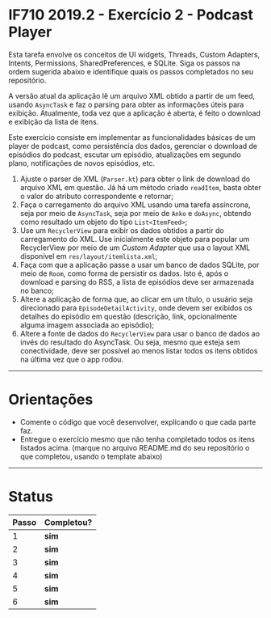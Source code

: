 # IF710 2019.2 - Exercício 2 - Podcast Player

Esta tarefa envolve os conceitos de UI widgets, Threads, Custom Adapters, 
Intents, Permissions, SharedPreferences, e SQLite. 
Siga os passos na ordem sugerida abaixo e identifique quais os passos completados no seu repositório. 

A versão atual da aplicação lê um arquivo XML obtido a partir de um feed, usando `AsyncTask`
e faz o parsing para obter as informações úteis para exibição. Atualmente, toda vez que a 
aplicação é aberta, é feito o download e exibição da lista de itens. 

Este exercício consiste em implementar as funcionalidades básicas de um player de podcast,
como persistência dos dados, gerenciar o download de episódios do podcast, escutar um 
episódio, atualizações em segundo plano, notificações de novos episódios, etc. 

1.  Ajuste o parser de XML (`Parser.kt`) para obter o link de download do arquivo XML em questão. Já há um método criado `readItem`, basta obter o valor do atributo correspondente e retornar; 
2.  Faça o carregamento do arquivo XML usando uma tarefa assíncrona, seja por meio de `AsyncTask`, seja por meio de `Anko` e `doAsync`, obtendo como resultado um objeto do tipo `List<ItemFeed>`;
3.  Use um `RecyclerView` para exibir os dados obtidos a partir do carregamento do XML. Use inicialmente este objeto para popular um RecyclerView por meio de um _Custom Adapter_ que usa o layout XML disponível em `res/layout/itemlista.xml`;
4.  Faça com que a aplicação passe a usar um banco de dados SQLite, por meio de `Room`, como forma de persistir os dados. Isto é, após o download e parsing do RSS, a lista de episódios deve ser armazenada no banco;
5.  Altere a aplicação de forma que, ao clicar em um título, o usuário seja direcionado para `EpisodeDetailActivity`, onde devem ser exibidos os detalhes do episódio em questão (descrição, link, opcionalmente alguma imagem associada ao episódio);
6.  Altere a fonte de dados do `RecyclerView` para usar o banco de dados ao invés do resultado do AsyncTask. Ou seja, mesmo que esteja sem conectividade, deve ser possível ao menos listar todos os itens obtidos na última vez que o app rodou. 

---

# Orientações

  - Comente o código que você desenvolver, explicando o que cada parte faz.
  - Entregue o exercício mesmo que não tenha completado todos os itens listados acima. (marque no arquivo README.md do seu repositório o que completou, usando o template abaixo)

----

# Status

| Passo | Completou? |
| ------ | ------ |
| 1 | **sim** |
| 2 | **sim** |
| 3 | **sim** |
| 4 | **sim** |
| 5 | **sim** |
| 6 | **sim** |
